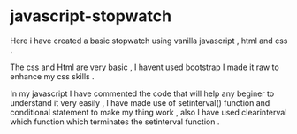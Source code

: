# javascript-stopwatch
Here i have created a basic stopwatch using vanilla javascript , html and css .


The css and Html are very basic , I havent used bootstrap I made it raw to enhance my css skills .


In my javascript I have commented the code that will help any beginer to understand it very easily ,
I have made use of setinterval() function and conditional statement to make my thing work , 
also I have used clearinterval which function which terminates the setinterval function .
